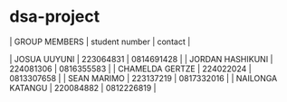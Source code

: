 # dsa-project

| GROUP MEMBERS | student number | contact |

| JOSUA UUYUNI | 223064831 | 0814691428 |
| JORDAN HASHIKUNI | 224081306 | 0816355583 |
| CHAMELDA GERTZE | 224022024 | 0813307658 |
| SEAN MARIMO | 223137219 | 0817332016 |
| NAILONGA KATANGU | 220084882 | 0812226819 |
